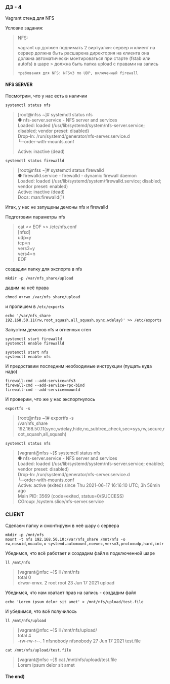 ### ДЗ - 4
Vagrant стенд для NFS

Условие задания:


> NFS:
> 
> vagrant up должен поднимать 2 виртуалки: сервер и клиент на сервер должна быть расшарена директория на клиента она должна автоматически монтироваться при старте (fstab или autofs) в шаре > должна быть папка upload с правами на запись
> 
>     требования для NFS: NFSv3 по UDP, включенный firewall




#### NFS SERVER 
Посмотрим, что у нас есть в наличии

    systemctl status nfs

> [root@nfss ~]# systemctl status nfs  
> ● nfs-server.service - NFS server and services  
>    Loaded: loaded (/usr/lib/systemd/system/nfs-server.service; disabled; vendor preset: disabled)  
>      Drop-In: /run/systemd/generator/nfs-server.service.d  
>                 └─order-with-mounts.conf  
>                   
>    Active: inactive (dead)  

    systemctl status firewalld

> [root@nfss ~]# systemctl status firewalld  
> ● firewalld.service - firewalld - dynamic firewall daemon  
>    Loaded: loaded (/usr/lib/systemd/system/firewalld.service; disabled; vendor preset: enabled)  
>     Active: inactive (dead)  
>     Docs: man:firewalld(1)  

Итак, у нас не запущены демоны nfs и firewalld

Подготовим параметры nfs

> cat << EOF >> /etc/nfs.conf  
> [nfsd]  
>  udp=y  
>  tcp=n  
>  vers3=y  
>  vers4=n  
> EOF  

создадим папку для экспорта в nfs

    mkdir -p /var/nfs_share/upload

дадим на неё права

    chmod o+rwx /var/nfs_share/upload

и пропишем в `/etc/exports`

    echo '/var/nfs_share 192.168.50.11(rw,root_squash,all_squash,sync,wdelay)' >> /etc/exports

Запустим демонов nfs и огненных стен

    systemctl start firewalld
    systemctl enable firewalld

    systemctl start nfs
    systemctl enable nfs

И предоставим последним необходимые инструкции (пущать куда надо)

    firewall-cmd --add-service=nfs3
    firewall-cmd --add-service=rpc-bind
    firewall-cmd --add-service=mountd

И проверим, что же у нас экспортнулось

    exportfs -s

> [root@nfss ~]# exportfs -s  
> /var/nfs_share  192.168.50.11(sync,wdelay,hide,no_subtree_check,sec=sys,rw,secure,root_squash,all_squash)  
 
    systemctl status nfs

> [vagrant@nfss ~]$ systemctl status nfs  
> ● nfs-server.service - NFS server and services  
>    Loaded: loaded (/usr/lib/systemd/system/nfs-server.service; enabled; vendor preset: disabled)  
>   Drop-In: /run/systemd/generator/nfs-server.service.d  
>            └─order-with-mounts.conf  
>    Active: active (exited) since Thu 2021-06-17 16:16:10 UTC; 3h 56min ago  
>  Main PID: 3569 (code=exited, status=0/SUCCESS)  
>    CGroup: /system.slice/nfs-server.service  

### CLIENT

Сделаем папку и смонтируем в неё шару с сервера

    mkdir -p /mnt/nfs
    mount -t nfs 192.168.50.10:/var/nfs_share /mnt/nfs -o rw,nosuid,noauto,x-systemd.automount,noexec,vers=3,proto=udp,hard,intr

Убедимся, что всё работает и создадим файл в подключенной шаре

    ll /mnt/nfs

> [vagrant@nfsc ~]$ ll /mnt/nfs  
> total 0  
> drwxr-xrwx. 2 root root 23 Jun 17  2021 upload  

Убедимся, что нам хватает прав на запись - создадим файл

    echo 'Lorem ipsum delor sit amet' > /mnt/nfs/upload/test.file

И убедимся, что всё получилось

    ll /mnt/nfs/upload

> [vagrant@nfsc ~]$ ll /mnt/nfs/upload/  
> total 4  
> -rw-rw-r--. 1 nfsnobody nfsnobody 27 Jun 17  2021 test.file  

    cat /mnt/nfs/upload/test.file

> [vagrant@nfsc ~]$ cat /mnt/nfs/upload/test.file   
> Lorem ipsum delor sit amet  

#### The end)

